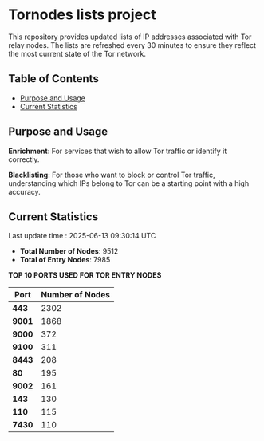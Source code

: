 # Tornodes lists project

This repository provides updated lists of IP addresses associated with Tor relay nodes. The lists are refreshed every 30 minutes to ensure they reflect the most current state of the Tor network.

## Table of Contents

- [Purpose and Usage](#purpose-and-usage)
- [Current Statistics](#current-statistics)


## Purpose and Usage

**Enrichment**: For services that wish to allow Tor traffic or identify it correctly.

**Blacklisting**: For those who want to block or control Tor traffic, understanding which IPs belong to Tor can be a starting point with a high accuracy.

## Current Statistics

Last update time : 2025-06-13 09:30:14 UTC

- **Total Number of Nodes**: 9512
- **Total of Entry Nodes**: 7985

**TOP 10 PORTS USED FOR TOR ENTRY NODES**

| **Port** | **Number of Nodes** |
|------|-----------------|
| **443**   | 2302  |
| **9001**   | 1868  |
| **9000**   | 372  |
| **9100**   | 311  |
| **8443**   | 208  |
| **80**   | 195  |
| **9002**   | 161  |
| **143**   | 130  |
| **110**   | 115  |
| **7430**   | 110  |

